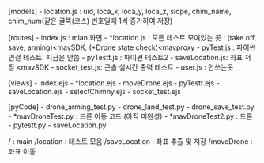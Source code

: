 
[models]
	- location.js : uid, loca_x, loca_y, loca_z, slope, chim_name, chim_num(같은 굴뚝(코스) 번호일때 1씩 증가하여 저장)

[routes]
	- index.js : mian 화면
	- *location.js : 모든 테스트 모여있는 곳 : (take off, save, arming)<mavSDK, (*Drone state check)<mavproxy
	- pyTest.js : 파이썬 연결 테스트. 지금은 안씀
	- pyTestt.js : 파이썬 테스트2
	- saveLocation.js: 좌표 저장 <mavSDK
	- socket_test.js: 콘솔 실시간 출력 테스트
	- user.js : 안쓰는곳

[views]
	- index.ejs
	- *location.ejs
	- moveDrone.ejs
	- pyTestt.ejs
	- saveLocation.ejs
	- selectChimny.ejs
	- socket_test.ejs

[pyCode]
	- drone_arming_test.py
	- drone_land_test.py
	- drone_save_test.py
	- *mavDroneTest.py : 드론 이동 코드 (아직 미완성)
	- *mavDroneTest2.py : 드론 
	- pytestt.py
	- saveLocation.py

<api>
/ : main
/location : 테스트 모음
/saveLocation : 좌표 추출 및 저장
/moveDrone : 좌표 이동




